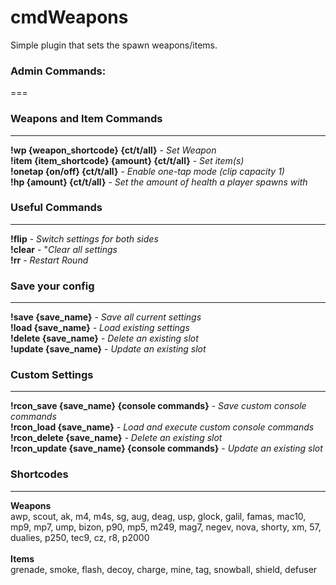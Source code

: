 # cmdWeapons

Simple plugin that sets the spawn weapons/items.

### Admin Commands:<br>
===
### Weapons and Item Commands<br>
---
**!wp {weapon_shortcode} {ct/t/all}** - *Set Weapon* <br>
**!item {item_shortcode} {amount} {ct/t/all}** - *Set item(s)*  <br>
**!onetap {on/off} {ct/t/all}** - *Enable one-tap mode (clip capacity 1)*  <br>
**!hp {amount} {ct/t/all}** - *Set the amount of health a player spawns with*  <br>
### Useful Commands <br>
---
**!flip** - *Switch settings for both sides*  <br>
**!clear** - "*Clear all settings*  <br>
**!rr** - *Restart Round* <br>
### Save your config <br>
----
**!save {save_name}** - *Save all current settings* <br>
**!load {save_name}** - *Load existing settings* <br>
**!delete {save_name}** - *Delete an existing slot* <br>
**!update {save_name}** - *Update an existing slot* <br>
### Custom Settings <br>
---
**!rcon_save {save_name} {console commands}** - *Save custom console commands* <br>
**!rcon_load {save_name}** - *Load and execute custom console commands* <br>
**!rcon_delete {save_name}** - *Delete an existing slot* <br>
**!rcon_update {save_name} {console commands}** - *Update an existing slot* <br>



### Shortcodes <br>
---
**Weapons** <br>
awp, scout, ak, m4, m4s, sg, aug, deag, usp, glock, galil, famas, mac10, mp9, mp7, ump, bizon, p90, mp5, m249, mag7, negev, nova, shorty, xm, 57, dualies, p250, tec9, cz, r8, p2000<br><br>
**Items** <br>
grenade, smoke, flash, decoy, charge, mine, tag, snowball, shield, defuser
